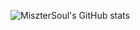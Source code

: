 ![MiszterSoul's GitHub stats]([https://github-readme-stats.vercel.app/api?username=anuraghazra&hide=contribs,prs](https://stat2-git-main-misztersouls-projects.vercel.app/api?username=misztersoul&count_private=true))

<!--
**MiszterSoul/misztersoul** is a ✨ _special_ ✨ repository because its `README.md` (this file) appears on your GitHub profile.

Here are some ideas to get you started:

- 🔭 I’m currently working on ...
- 🌱 I’m currently learning ...
- 👯 I’m looking to collaborate on ...
- 🤔 I’m looking for help with ...
- 💬 Ask me about ...
- 📫 How to reach me: ...
- 😄 Pronouns: ...
- ⚡ Fun fact: ...
-->
